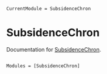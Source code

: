 ```@meta
CurrentModule = SubsidenceChron
```

# SubsidenceChron

Documentation for [SubsidenceChron](https://github.com/JuliaGeochronology/SubsidenceChron.jl).

```@index
```

```@autodocs
Modules = [SubsidenceChron]
```
